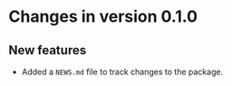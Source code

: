 # Changes in version 0.1.0

## New features

* Added a `NEWS.md` file to track changes to the package.
